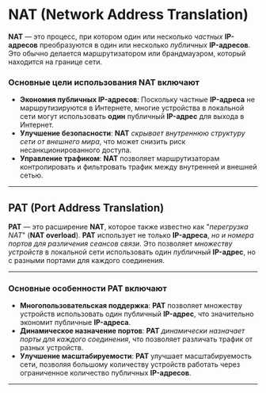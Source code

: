 # NAT (Network Address Translation)

**NAT** — это процесс, при котором один или несколько *частных* **IP-адресов** преобразуются в один или несколько *публичных* **IP-адресов**. Это обычно делается маршрутизатором или брандмауэром, который находится на границе сети. 

### Основные цели использования NAT включают

- **Экономия публичных IP-адресов**: Поскольку частные **IP-адреса** не маршрутизируются в Интернете, многие устройства в локальной сети могут использовать **один** публичный **IP-адрес** для выхода в Интернет.
- **Улучшение безопасности**: **NAT** *скрывает внутреннюю структуру сети от внешнего мира*, что может снизить риск несанкционированного доступа.
- **Управление трафиком**: **NAT** позволяет маршрутизаторам контролировать и фильтровать трафик между внутренней и внешней сетью.

---------

## PAT (Port Address Translation)

**PAT** — это расширение **NAT**, которое также известно как "*перегрузка NAT*" (**NAT overload**). **PAT** использует не только **IP-адреса**, *но и номера портов для различения сеансов связи*. Это позволяет *множеству устройств* в локальной сети использовать один *публичный* **IP-адрес**, но с разными портами для каждого соединения. 

-----------

### Основные особенности PAT включают

- **Многопользовательская поддержка**: **PAT** позволяет множеству устройств использовать один публичный **IP-адрес**, что значительно экономит публичные **IP-адреса**.
- **Динамическое назначение портов**: **PAT** *динамически назначает порты для каждого соединения*, что позволяет различать трафик от разных устройств.
- **Улучшение масштабируемости**: **PAT** улучшает масштабируемость сети, позволяя большому количеству устройств работать через ограниченное количество публичных **IP-адресов**.

---------
